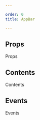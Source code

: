 ```yaml
---

order: 0
title: AppBar

---
```

 
## Props
 
Props
 
## Contents
 
Contents
 
## Events
 
Events
 
